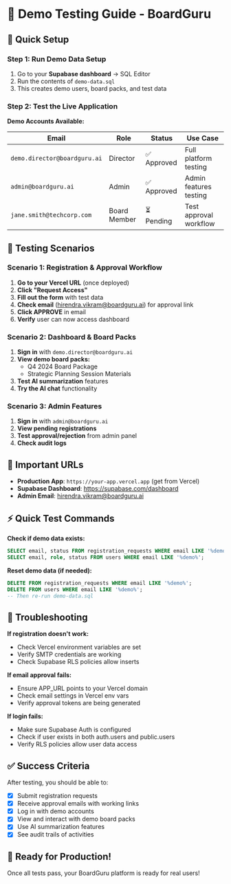 # 🎯 Demo Testing Guide - BoardGuru

## 🚀 Quick Setup

### Step 1: Run Demo Data Setup
1. Go to your **Supabase dashboard** → SQL Editor
2. Run the contents of `demo-data.sql`
3. This creates demo users, board packs, and test data

### Step 2: Test the Live Application

**Demo Accounts Available:**

| Email | Role | Status | Use Case |
|-------|------|--------|----------|
| `demo.director@boardguru.ai` | Director | ✅ Approved | Full platform testing |
| `admin@boardguru.ai` | Admin | ✅ Approved | Admin features testing |
| `jane.smith@techcorp.com` | Board Member | ⏳ Pending | Test approval workflow |

## 🧪 Testing Scenarios

### Scenario 1: Registration & Approval Workflow
1. **Go to your Vercel URL** (once deployed)
2. **Click "Request Access"**
3. **Fill out the form** with test data
4. **Check email** (hirendra.vikram@boardguru.ai) for approval link
5. **Click APPROVE** in email
6. **Verify** user can now access dashboard

### Scenario 2: Dashboard & Board Packs
1. **Sign in** with `demo.director@boardguru.ai`
2. **View demo board packs:**
   - Q4 2024 Board Package
   - Strategic Planning Session Materials
3. **Test AI summarization** features
4. **Try the AI chat** functionality

### Scenario 3: Admin Features
1. **Sign in** with `admin@boardguru.ai` 
2. **View pending registrations**
3. **Test approval/rejection** from admin panel
4. **Check audit logs**

## 🔗 Important URLs

- **Production App**: `https://your-app.vercel.app` (get from Vercel)
- **Supabase Dashboard**: https://supabase.com/dashboard
- **Admin Email**: hirendra.vikram@boardguru.ai

## ⚡ Quick Test Commands

**Check if demo data exists:**
```sql
SELECT email, status FROM registration_requests WHERE email LIKE '%demo%';
SELECT email, role, status FROM users WHERE email LIKE '%demo%';
```

**Reset demo data (if needed):**
```sql
DELETE FROM registration_requests WHERE email LIKE '%demo%';
DELETE FROM users WHERE email LIKE '%demo%';
-- Then re-run demo-data.sql
```

## 🐛 Troubleshooting

**If registration doesn't work:**
- Check Vercel environment variables are set
- Verify SMTP credentials are working
- Check Supabase RLS policies allow inserts

**If email approval fails:**
- Ensure APP_URL points to your Vercel domain
- Check email settings in Vercel env vars
- Verify approval tokens are being generated

**If login fails:**
- Make sure Supabase Auth is configured
- Check if user exists in both auth.users and public.users
- Verify RLS policies allow user data access

## ✅ Success Criteria

After testing, you should be able to:
- [x] Submit registration requests
- [x] Receive approval emails with working links
- [x] Log in with demo accounts
- [x] View and interact with demo board packs
- [x] Use AI summarization features
- [x] See audit trails of activities

## 🎉 Ready for Production!

Once all tests pass, your BoardGuru platform is ready for real users!